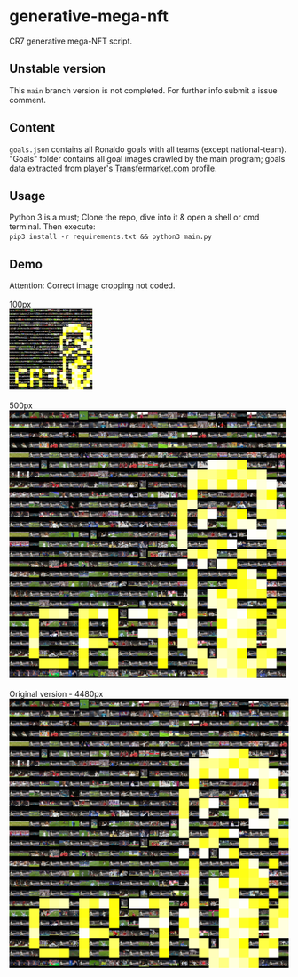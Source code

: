 
# generative-mega-nft
CR7 generative mega-NFT script.

## Unstable version
This `main` branch version is not completed. For further info submit a issue comment. 

## Content
`goals.json` contains all Ronaldo goals with all teams (except national-team). "Goals" folder contains all goal images crawled by the main program; goals data extracted from player's [Transfermarket.com](https://www.transfermarkt.com/cristiano-ronaldo/alletore/spieler/8198) profile.

## Usage
Python 3 is a must; Clone the repo, dive into it & open a shell or cmd terminal. Then execute:<br/>
`pip3 install -r requirements.txt && python3 main.py`

## Demo
Attention: Correct image cropping not coded.
<br/><br/>
100px
<br/>
<img src="https://raw.githubusercontent.com/avcomps/generative-mega-nft/main/output_NFT.jpg" alt="output_image_150px" width="150"/>
<br/><br/>
500px
<br/>
<img src="https://raw.githubusercontent.com/avcomps/generative-mega-nft/main/output_NFT.jpg" alt="output_image_500px" width="500"/>
<br/><br/>
Original version - 4480px
<br/>
![](https://raw.githubusercontent.com/avcomps/generative-mega-nft/main/output_NFT.jpg)

